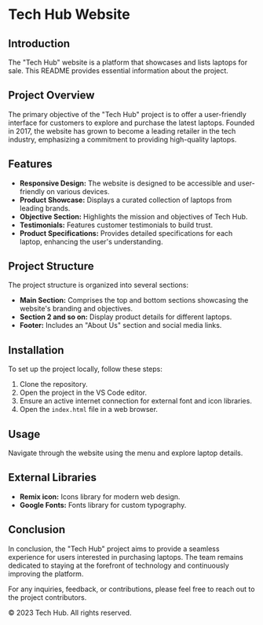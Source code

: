 # Tech Hub Website

## Introduction
The "Tech Hub" website is a platform that showcases and lists laptops for sale. This README provides essential information about the project.

## Project Overview
The primary objective of the "Tech Hub" project is to offer a user-friendly interface for customers to explore and purchase the latest laptops. Founded in 2017, the website has grown to become a leading retailer in the tech industry, emphasizing a commitment to providing high-quality laptops.

## Features
- **Responsive Design:** The website is designed to be accessible and user-friendly on various devices.
- **Product Showcase:** Displays a curated collection of laptops from leading brands.
- **Objective Section:** Highlights the mission and objectives of Tech Hub.
- **Testimonials:** Features customer testimonials to build trust.
- **Product Specifications:** Provides detailed specifications for each laptop, enhancing the user's understanding.

## Project Structure
The project structure is organized into several sections:
- **Main Section:** Comprises the top and bottom sections showcasing the website's branding and objectives.
- **Section 2 and so on:** Display product details for different laptops.
- **Footer:** Includes an "About Us" section and social media links.

## Installation
To set up the project locally, follow these steps:
1. Clone the repository.
2. Open the project in the VS Code editor.
3. Ensure an active internet connection for external font and icon libraries.
4. Open the `index.html` file in a web browser.

## Usage
Navigate through the website using the menu and explore laptop details.

## External Libraries
- **Remix icon:** Icons library for modern web design.
- **Google Fonts:** Fonts library for custom typography.

## Conclusion
In conclusion, the "Tech Hub" project aims to provide a seamless experience for users interested in purchasing laptops. The team remains dedicated to staying at the forefront of technology and continuously improving the platform.

For any inquiries, feedback, or contributions, please feel free to reach out to the project contributors.

© 2023 Tech Hub. All rights reserved.
